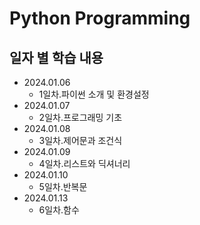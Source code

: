 Python Programming
=============

일자 별 학습 내용
-------------
- 2024.01.06   
    - 1일차.파이썬 소개 및 환경설정   
- 2024.01.07   
    - 2일차.프로그래밍 기초   
- 2024.01.08   
    - 3일차.제어문과 조건식   
- 2024.01.09   
    - 4일차.리스트와 딕셔너리   
- 2024.01.10   
    - 5일차.반복문   
- 2024.01.13   
    - 6일차.함수   
    